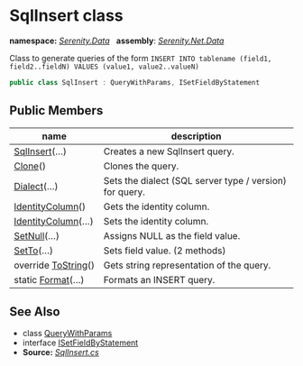 # SqlInsert class
**namespace:** *[Serenity.Data](../README.md#serenity.data-namespace)*   **assembly**: *[Serenity.Net.Data](../README.md)*

Class to generate queries of the form `INSERT INTO tablename (field1, field2..fieldN) VALUES (value1, value2..valueN)`

```csharp
public class SqlInsert : QueryWithParams, ISetFieldByStatement
```

## Public Members

| name | description |
| --- | --- |
| [SqlInsert](SqlInsert/SqlInsert.md)(…) | Creates a new SqlInsert query. |
| [Clone](SqlInsert/Clone.md)() | Clones the query. |
| [Dialect](SqlInsert/Dialect.md)(…) | Sets the dialect (SQL server type / version) for query. |
| [IdentityColumn](SqlInsert/IdentityColumn.md)() | Gets the identity column. |
| [IdentityColumn](SqlInsert/IdentityColumn.md)(…) | Sets the identity column. |
| [SetNull](SqlInsert/SetNull.md)(…) | Assigns NULL as the field value. |
| [SetTo](SqlInsert/SetTo.md)(…) | Sets field value. (2 methods) |
| override [ToString](SqlInsert/ToString.md)() | Gets string representation of the query. |
| static [Format](SqlInsert/Format.md)(…) | Formats an INSERT query. |

## See Also

* class [QueryWithParams](QueryWithParams.md)
* interface [ISetFieldByStatement](ISetFieldByStatement.md)
* **Source:** *[SqlInsert.cs](https://github.com/serenity-is/Serenity/blob/master/src/Serenity.Net.Data/FluentSql/SqlInsert.cs)*